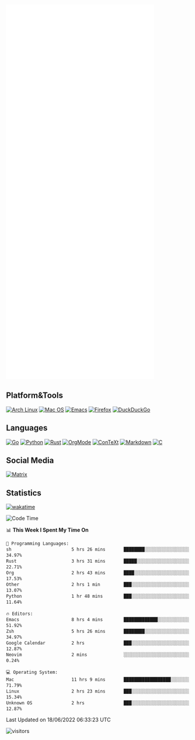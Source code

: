 ![Metrics](https://github.com/SteamedFish/SteamedFish/blob/master/github-metrics.svg)

## Platform&Tools

[![Arch Linux](https://img.shields.io/badge/ArchLinux-1793D1?logo=arch-linux&logoColor=fff&style=flat-square)](https://archlinux.org/)
[![Mac OS](https://img.shields.io/badge/MacOS-000000?style=flat-square&logo=macos&logoColor=F0F0F0)](https://www.apple.com/macos/)
[![Emacs](https://img.shields.io/badge/Emacs-%237F5AB6.svg?&style=flat-square&logo=gnu-emacs&logoColor=white)](https://www.gnu.org/software/emacs/)
[![Firefox](https://img.shields.io/badge/Firefox-FF7139?style=flat-square&logo=Firefox-Browser&logoColor=white)](https://firefox.com/)
[![DuckDuckGo](https://img.shields.io/badge/DuckDuckGo-DE5833?style=flat-square&logo=DuckDuckGo&logoColor=white)](https://duckduckgo.com/)

## Languages

[![Go](https://img.shields.io/badge/Golang-%2300ADD8.svg?style=flat-square&logo=go&logoColor=white)](https://golang.org/)
[![Python](https://img.shields.io/badge/Python-3670A0?style=flat-square&logo=python&logoColor=ffdd54)](https://www.python.org/)
[![Rust](https://img.shields.io/badge/Rust-%23000000.svg?style=flat-square&logo=rust&logoColor=white)](https://www.rust-lang.org/)
[![OrgMode](https://img.shields.io/badge/OrgMode-%23000000.svg?style=flat-square&logo=org&logoColor=white)](https://orgmode.org/)
[![ConTeXt](https://img.shields.io/badge/ConTeXt-%23008080.svg?style=flat-square&logo=latex&logoColor=white)](https://contextgarden.net/)
[![Markdown](https://img.shields.io/badge/MarkDown-%23000000.svg?style=flat-square&logo=markdown&logoColor=white)](https://daringfireball.net/projects/markdown/)
[![C](https://img.shields.io/badge/C-%2300599C.svg?style=flat-square&logo=c&logoColor=white)](https://www.iso.org/standard/74528.html)

## Social Media

[![Matrix](https://img.shields.io/badge/SteamedFish-2CA5E0?style=social&logo=matrix&logoColor=black)](https://matrix.to/#/@i:steamedfish.org)

## Statistics
[![wakatime](https://wakatime.com/badge/user/168280d6-fcf2-4b4f-ad3a-dc4612f35b38.svg)](https://wakatime.com/@168280d6-fcf2-4b4f-ad3a-dc4612f35b38)

<!--START_SECTION:waka-->
![Code Time](http://img.shields.io/badge/Code%20Time-1%2C874%20hrs%2046%20mins-blue)

📊 **This Week I Spent My Time On** 

```text
💬 Programming Languages: 
sh                       5 hrs 26 mins       ████████░░░░░░░░░░░░░░░░░   34.97% 
Rust                     3 hrs 31 mins       █████░░░░░░░░░░░░░░░░░░░░   22.71% 
Org                      2 hrs 43 mins       ████░░░░░░░░░░░░░░░░░░░░░   17.53% 
Other                    2 hrs 1 min         ███░░░░░░░░░░░░░░░░░░░░░░   13.07% 
Python                   1 hr 48 mins        ███░░░░░░░░░░░░░░░░░░░░░░   11.64%

🔥 Editors: 
Emacs                    8 hrs 4 mins        █████████████░░░░░░░░░░░░   51.92% 
Zsh                      5 hrs 26 mins       ████████░░░░░░░░░░░░░░░░░   34.97% 
Google Calendar          2 hrs               ███░░░░░░░░░░░░░░░░░░░░░░   12.87% 
Neovim                   2 mins              ░░░░░░░░░░░░░░░░░░░░░░░░░   0.24%

💻 Operating System: 
Mac                      11 hrs 9 mins       ██████████████████░░░░░░░   71.79% 
Linux                    2 hrs 23 mins       ███░░░░░░░░░░░░░░░░░░░░░░   15.34% 
Unknown OS               2 hrs               ███░░░░░░░░░░░░░░░░░░░░░░   12.87%

```


 Last Updated on 18/06/2022 06:33:23 UTC
<!--END_SECTION:waka-->

![visitors](https://visitor-badge.laobi.icu/badge?page_id=SteamedFish.SteamedFish)
